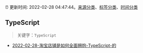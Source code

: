 :alarm_clock: 更新时间: 2022-02-28 04:47:44。[来源分类](../README.md)、[标签分类](../TAGS.md)、[时间分类](../TIMELINE.md)

## TypeScript


> 关键字：`TypeScript`



- [2022-02-28-淘宝店铺是如何全面拥抱-TypeScript-的](https://toutiao.io/k/zezjhwx) 